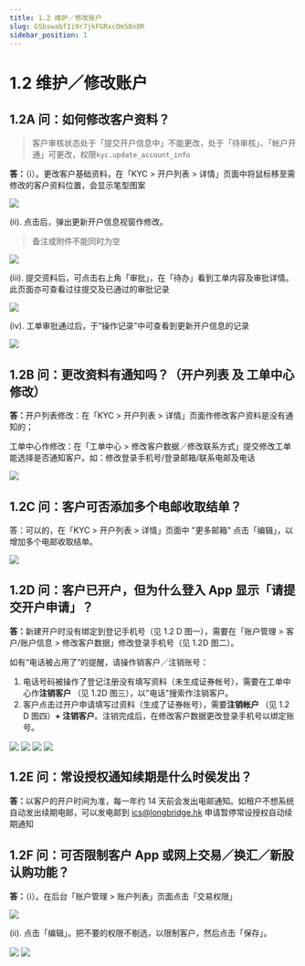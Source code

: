 ```yaml
---
title: 1.2 维护／修改账户
slug: GSbswabfIi9r7jkFGRxcOm58n8R
sidebar_position: 1
---
```



# 1.2 维护／修改账户

## 1.2A 问：如何修改客户资料？

> 客户审核状态处于「提交开户信息中」不能更改，处于「待审核」、「帐户开通」可更改，权限`kyc.update_account_info`

<b>答：</b>（i）。更改客户基础资料，在「KYC &gt; 开户列表 &gt; 详情」页面中将鼠标移至需修改的客户资料位置，会显示笔型图案 

<img src="/assets/RTOVbF0W7oGvMgxynh5chztDnrg.png" src-width="2504" src-height="560" align="center"/>

(ii). 点击后，弹出更新开户信息视窗作修改。

> 备注或附件不能同时为空

<img src="/assets/WiD9bo1qoolOzsxPWcAcZpENnsg.png" src-width="2168" src-height="1114" align="center"/>

(iii). 提交资料后，可点击右上角「审批」，在「待办」看到工单内容及审批详情。此页面亦可查看过往提交及已通过的审批记录

<img src="/assets/PQuxbz1DYo3dsgxYf8ecProknjh.png" src-width="2641" src-height="1422" align="center"/>

(iv). 工单审批通过后，于“操作记录”中可查看到更新开户信息的记录

<img src="/assets/NFLLbiZDvoWcYrxaB1ScRPtQnWd.png" src-width="2498" src-height="1004" align="center"/>

## 1.2B 问：更改资料有通知吗？（开户列表 及 工单中心 修改） 

<b>答：</b>开户列表修改：在「KYC &gt; 开户列表 &gt; 详情」页面作修改客户资料是没有通知的；

工单中心作修改：在「工单中心 &gt; 修改客户数据／修改联系方式」提交修改工单能选择是否通知客户。如：修改登录手机号/登录邮箱/联系电邮及电话

<img src="/assets/KdRxbP4x8oYAzJxGZzscRPvanIL.png" src-width="2488" src-height="1428" align="center"/>

## 1.2C 问：客户可否添加多个电邮收取结单？

答：可以的，在「KYC &gt; 开户列表 &gt; 详情」页面中 "更多邮箱" 点击「编辑」，以增加多个电邮收取结单。

<img src="/assets/EA6rb8U1Go8UE4xrYYfcQm2encb.png" src-width="2502" src-height="1192" align="center"/>

## 1.2D 问：客户已开户，但为什么登入 App 显示「请提交开户申请」？

<b>答：</b>新建开户时没有绑定到登记手机号（见 1.2 D 图一），需要在「账户管理 &gt; 客户/账户信息 &gt; 修改客户数据」修改登录手机号（见 1.2D 图二）。

如有“电话被占用了”的提醒，请操作销客户／注销账号：

1. 电话号码被操作了登记注册没有填写资料（未生成证券帐号），需要在工单中心作<b>注销客户 </b>（见 1.2D 图三），以"电话"搜索作注销客户。
2. 客户点击过开户申请填写过资料（生成了证券帐号），需要<b>注销帐户 </b>（见 1.2 D 图四）<b>+ 注销客户</b>。注销完成后，在修改客户数据更改登录手机号以绑定账号。

<img src="/assets/MrhpbNuNhoMuILxnYZPcXPjwnrd.png" src-width="2654" src-height="1114" align="center"/>

<img src="/assets/NjXjb06RhogvbyxcccqcPcx9ngd.png" src-width="2654" src-height="1368" align="center"/>

<img src="/assets/OE6IbQklYoYlv0xThiGcAmwknRf.png" src-width="2656" src-height="1286" align="center"/>

<img src="/assets/Ix3vbN2WOoBlquxScOecBTMWnrg.png" src-width="2660" src-height="1308" align="center"/>

## 1.2E 问：常设授权通知续期是什么时侯发出？

<b>答：</b>以客户的开户时间为准，每一年约 14 天前会发出电邮通知。如租户不想系统自动发出续期电邮，可以发电邮到 ics@longbridge.hk 申请暂停常设授权自动续期通知

## 1.2F 问：可否限制客户 App 或网上交易／换汇／新股认购功能？

<b>答：</b>（i）。在后台「账户管理 &gt; 账户列表」页面点击「交易权限」

<img src="/assets/GwgOb8lbhom5aox2kW4cb4nAn2d.png" src-width="2854" src-height="790" align="center"/>

(ii). 点击「编辑」。把不要的权限不剔选，以限制客户，然后点击「保存」。

<img src="/assets/BymBbwcSOoh65Jxql8WcTCJVntc.png" src-width="2824" src-height="1610" align="center"/>

<img src="/assets/KOu7bkwNsopj0extGS2cJ1XBndh.png" src-width="2408" src-height="1340" align="center"/>

